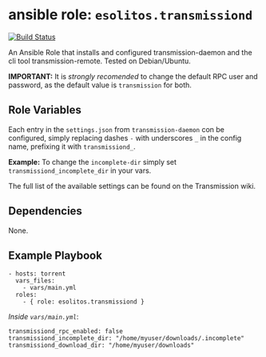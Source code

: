 # ansible role: `esolitos.transmissiond`

[![Build Status](https://travis-ci.org/esolitos/ansible-role-transmission-daemon.svg?branch=master)](https://travis-ci.org/esolitos/ansible-role-transmission-daemon)

An Ansible Role that installs and configured transmission-daemon and the cli tool 
transmission-remote.
Tested on Debian/Ubuntu.

**IMPORTANT:** It is _strongly recomended_ to change the default RPC user and
password, as the default value is `transmission` for both.

## Role Variables

Each entry in the `settings.json` from `transmission-daemon` con be configured,
simply replacing dashes `-` with underscores `_` in the config name, prefixing
it with `transmissiond_`.

**Example:** To change the `incomplete-dir` simply set `transmissiond_incomplete_dir`
in your vars.

The full list of the available settings can be found on the Transmission wiki.

## Dependencies

None.

## Example Playbook

    - hosts: torrent
      vars_files:
        - vars/main.yml
      roles:
        - { role: esolitos.transmissiond }

*Inside `vars/main.yml`*:

    transmissiond_rpc_enabled: false
    transmissiond_incomplete_dir: "/home/myuser/downloads/.incomplete"
    transmissiond_download_dir: "/home/myuser/downloads"
